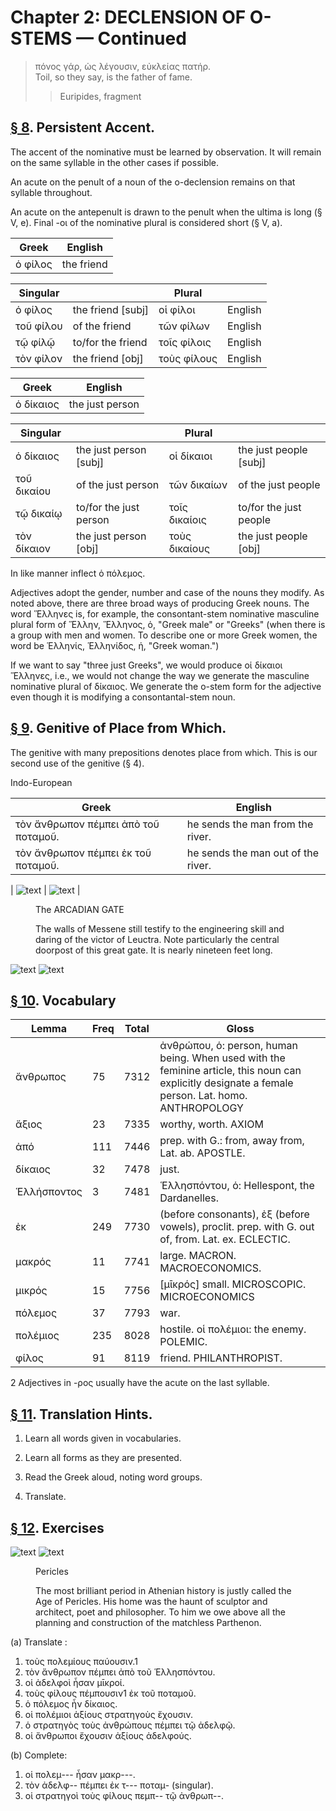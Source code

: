 # Chapter 2: DECLENSION OF O-STEMS — Continued


>  πόνος γάρ, ὡς λέγουσιν, εὐκλείας πατήρ.<br/>
>  Toil, so they say, is the father of fame.<br/>
>> Euripides, fragment


## [§ 8](#para8). Persistent Accent.


The accent of the nominative
must be learned by observation. It will remain on the
same syllable in the other cases if possible.


An acute on
the penult of a noun of the o-declension remains on that
syllable throughout. 


An acute on the antepenult is drawn
to the penult when the ultima is long (§ V, e). Final -οι
of the nominative plural is considered short (§ V, a).

| Greek | English | 
| --- | -- | 
|  ὁ φίλος  |  the friend  |


| Singular |  | Plural |  | 
| --- | --- | --- | --- 
| ὁ φίλος | the friend [subj] | οἱ φίλοι | English | 
| τοῦ φίλου | of the friend | τῶν φίλων | English | 
| τῷ φίλῷ | to/for the friend | τοῖς φίλοις | English | 
| τὸν φίλον | the friend [obj] | τοὺς φίλους | English | 



| Greek | English | 
| --- | -- | 
|  ὁ δίκαιος   |  the just person  |

| Singular |  | Plural |  | 
| --- | --- | --- | --- 
| ὁ δίκαιος | the just person [subj] | οἱ δίκαιοι | the just people [subj] | 
| τοῦ δικαίου | of the just person | τῶν δικαίων | of the just people | 
| τῷ δικαίῳ | to/for the just person | τοῖς δικαίοις | to/for the just people | 
| τὸν δίκαιον | the just person [obj] | τοὺς δικαίους | the just people [obj] | 







In like manner inflect ὁ πόλεμος.



Adjectives adopt the gender, number and case of the nouns they modify. As noted above, there are three broad ways of producing Greek nouns. The word Ἕλληνες is, for example, the consontant-stem nominative masculine plural form of Ἕλλην, Ἕλληνος, ὁ, "Greek male" or "Greeks" (when there is a group with men and women. To describe one or more Greek women, the word be  Ἑλληνίς, Ἑλληνίδος, ἡ, "Greek woman.")



If we want to say "three just Greeks", we would produce
<foreign>οἱ δίκαιοι Ἕλληνες</foreign>, i.e., we would not change the way we generate the masculine nominative plural of δίκαιος. We generate the o-stem form for the adjective even though it is modifying a consontantal-stem noun.


<pb n="5"/>

## [§ 9](#para9). Genitive of Place from Which.

 The genitive with
many prepositions denotes place from which. This is our second use of the genitive (§ 4). 


Indo-European





| Greek | English | 
| --- | -- | 
|  τὸν ἄνθρωπον πέμπει ἀπὸ τοῦ ποταμοῦ.  |  he sends the man from the river.  |
|  τὸν ἄνθρωπον πέμπει ἐκ τοῦ ποταμοῦ.  |  he sends the man out of the river.  |



| ![text](https://github.com/gregorycrane/CrosbySchaeffer2.0/blob/main/chaps/images/megalop.jpg?raw=true) | ![text](https://upload.wikimedia.org/wikipedia/commons/thumb/f/fd/Arcadian_Gate.jpg/2560px-Arcadian_Gate.jpg) | 





<figure><head>The ARCADIAN GATE</head>

The walls of Messene still testify to the engineering skill and daring of the
victor of Leuctra. Note particularly the central doorpost of this great gate.
It is nearly nineteen feet long.</figure>

![text](https://upload.wikimedia.org/wikipedia/commons/thumb/d/db/Spartan_Territory_Before_371_BC.png/973px-Spartan_Territory_Before_371_BC.png)
![text](https://github.com/gregorycrane/CrosbySchaeffer2.0/blob/main/chaps/images/leuctra-gmap.jpg?raw=true)


## [§ 10](#para10). Vocabulary


| Lemma | Freq | Total | Gloss |
| --- | --- | --- | -- |
| ἄνθρωπος | 75 | 7312 | ἀνθρώπου, ὁ: person, human being. When used with the feminine article, this noun can explicitly designate a female person. Lat. homo. ANTHROPOLOGY
| ἄξιος | 23 | 7335 | worthy, worth. AXIOM
| ἀπό | 111 | 7446 | prep. with G.: from, away from, Lat. ab. APOSTLE. 
| δίκαιος | 32 | 7478 | just. 
| Ἑλλήσποντος | 3 | 7481 | Ἑλλησπόντου, ὁ: Hellespont, the Dardanelles.
| ἐκ | 249 | 7730 | (before consonants), ἐξ (before vowels), proclit. prep. with G. out of, from. Lat. ex. ECLECTIC. 
| μακρός | 11 | 7741 | large. MACRON. MACROECONOMICS.
| μικρός | 15 | 7756 | [μῑκρός] small. MICROSCOPIC. MICROECONOMICS
| πόλεμος | 37 | 7793 | war.
| πολέμιος | 235 | 8028 | hostile. οἱ πολέμιοι: the enemy. POLEMIC.
| φίλος | 91 | 8119 | friend. PHILANTHROPIST.


2 Adjectives in -ρος usually have the acute on the last syllable.



<pb n="6"/>


## [§ 11](#para11). Translation Hints.


1. Learn all words given in vocabularies.


2. Learn all forms as they are presented.


3. Read the Greek aloud, noting word groups.


4. Translate.



## [§ 12](#para12). Exercises



![text](https://github.com/gregorycrane/CrosbySchaeffer2.0/blob/main/chaps/images/pericles.jpg?raw=true)
![text](https://upload.wikimedia.org/wikipedia/commons/6/67/Pericles_Pio-Clementino_Inv269.jpg)
<figure><head>Pericles</head>



The most brilliant period in Athenian history is justly called the Age
of Pericles. His home was the haunt
of sculptor and architect, poet and
philosopher. To him we owe above
all the planning and construction of
the matchless Parthenon.</figure>

(a) Translate :

1. τοὺς πολεμίους παύουσιν.1 
2. τὸν ἄνθρωπον πέμπει ἀπὸ τοῦ Ἑλλησπόντου. 
3. οἱ ἀδελφοὶ ἦσαν μῑκροί. 
4. τοὺς φίλους πέμπουσιν1 ἐκ τοῦ ποταμοῦ.
5. ὁ πόλεμος ἦν δίκαιος.
6. οἱ πολέμιοι ἀξίους στρατηγοὺς ἔχουσιν. 
7. ὁ στρατηγὸς τοὺς ἀνθρώπους πέμπει τῷ ἀδελφῷ. 
8. οἱ ἄνθρωποι ἔχουσιν ἀξίους ἀδελφούς.

(b) Complete:


1. οἱ πολεμ--- ἦσαν μακρ---.
2. τὸν ἀδελφ-- πέμπει ἐκ τ--- ποταμ- (singular). 
3. οἱ στρατηγοὶ τοὺς φίλους πεμπ-- τῷ ἀνθρωπ--.


<pb n="7"/>




